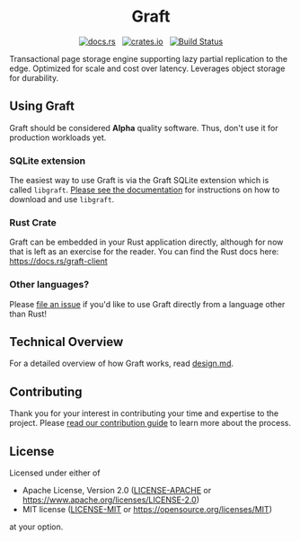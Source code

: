 <h1 align="center">Graft</h1>
<p align="center">
  <a href="https://docs.rs/graft-client"><img alt="docs.rs" src="https://img.shields.io/docsrs/graft-client"></a>
  &nbsp;
  <a href="https://crates.io/crates/graft-client"><img alt="crates.io" src="https://img.shields.io/crates/v/graft-client.svg"></a>
  &nbsp;
  <a href="https://github.com/orbitinghail/graft/actions"><img alt="Build Status" src="https://github.com/orbitinghail/graft/actions/workflows/ci.yml/badge.svg"></a>
</p>

Transactional page storage engine supporting lazy partial replication to the edge. Optimized for scale and cost over latency. Leverages object storage for durability.

## Using Graft

Graft should be considered **Alpha** quality software. Thus, don't use it for production workloads yet.

### SQLite extension

The easiest way to use Graft is via the Graft SQLite extension which is called `libgraft`. [Please see the documentation][libgraft-docs] for instructions on how to download and use `libgraft`.

[libgraft-docs]: https://github.com/orbitinghail/graft/blob/main/docs/sqlite.md

### Rust Crate

Graft can be embedded in your Rust application directly, although for now that is left as an exercise for the reader. You can find the Rust docs here: https://docs.rs/graft-client

### Other languages?

Please [file an issue] if you'd like to use Graft directly from a language other than Rust!

[file an issue]: https://github.com/orbitinghail/graft/issues/new

## Technical Overview

For a detailed overview of how Graft works, read [design.md].

[design.md]: https://github.com/orbitinghail/graft/blob/main/docs/design.md

## Contributing

Thank you for your interest in contributing your time and expertise to the project. Please [read our contribution guide] to learn more about the process.

[read our contribution guide]: https://github.com/orbitinghail/graft/blob/main/CONTRIBUTING.md

## License

Licensed under either of

- Apache License, Version 2.0 ([LICENSE-APACHE] or https://www.apache.org/licenses/LICENSE-2.0)
- MIT license ([LICENSE-MIT] or https://opensource.org/licenses/MIT)

at your option.

[LICENSE-APACHE]: https://github.com/orbitinghail/graft/blob/main/LICENSE-APACHE
[LICENSE-MIT]: https://github.com/orbitinghail/graft/blob/main/LICENSE-MIT
